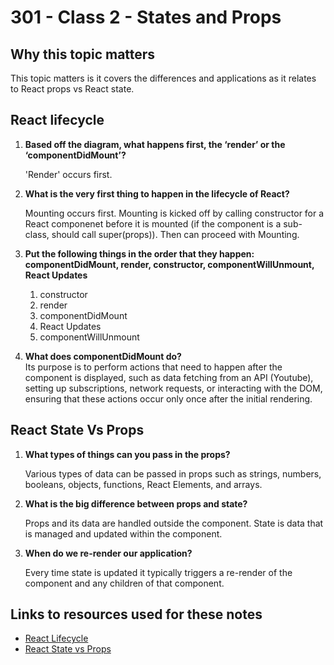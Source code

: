 # 301 - Class 2 - States and Props

## Why this topic matters  

  This topic matters is it covers the differences and applications as it relates to React props vs React state.

## React lifecycle

1. **Based off the diagram, what happens first, the ‘render’ or the ‘componentDidMount’?**

    'Render' occurs first.

2. **What is the very first thing to happen in the lifecycle of React?**

    Mounting occurs first.  Mounting is kicked off by calling constructor for a React componenet before it is mounted (if the component is a sub-class, should call super(props)).  Then can proceed with Mounting.

3. **Put the following things in the order that they happen: componentDidMount, render, constructor, componentWillUnmount, React Updates**  

    1. constructor
    2. render
    3. componentDidMount
    4. React Updates
    5. componentWillUnmount

4. **What does componentDidMount do?**  
  Its purpose is to perform actions that need to happen after the component is displayed, such as data fetching from an API (Youtube), setting up subscriptions, network requests, or interacting with the DOM, ensuring that these actions occur only once after the initial rendering.

## React State Vs Props

1. **What types of things can you pass in the props?**

    Various types of data can be passed in props such as strings, numbers, booleans, objects, functions, React Elements, and arrays.

2. **What is the big difference between props and state?**

    Props and its data are handled outside the component.  State is data that is managed and updated within the component.

3. **When do we re-render our application?**  

    Every time state is updated it typically triggers a re-render of the component and any children of that component.

## Links to resources used for these notes

* [React Lifecycle](https://medium.com/@joshuablankenshipnola/react-component-lifecycle-events-cb77e670a093)
* [React State vs Props](https://www.youtube.com/watch?v=IYvD9oBCuJI)